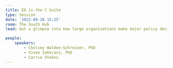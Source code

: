 ```yaml
---
title: EO in the C Suite
type: Session
date: '2022-09-28 15:25'
room: The South Hub
lead: Get a glimpse into how large organizations make major policy decisions backed by EO data.

people:
    speakers:
        - Chelsey Walden-Schreiner, PhD
        - Vivek Sahkrani, PhD
        - Carrie Stokes
---
```

